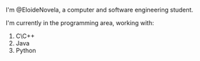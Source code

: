 I'm @EloideNovela, a computer and software engineering student.

I'm currently in the programming area, working with:

1. C\C++
2. Java
3. Python
